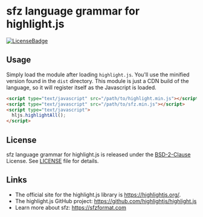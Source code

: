# sfz language grammar for highlight.js

[![LicenseBadge]][BSD-2-Clause]

## Usage

Simply load the module after loading `highlight.js`.
You'll use the minified version found in the `dist` directory.
This module is just a CDN build of the language, so it will register itself
as the Javascript is loaded.

```html
<script type="text/javascript" src="/path/to/highlight.min.js"></script>
<script type="text/javascript" src="/path/to/sfz.min.js"></script>
<script type="text/javascript">
  hljs.highlightAll();
</script>
```

## License

sfz language grammar for highlight.js is released under the [BSD-2-Clause] License.
See [LICENSE] file for details.

## Links

- The official site for the highlight.js library is <https://highlightjs.org/>.
- The highlight.js GitHub project: <https://github.com/highlightjs/highlight.js>
- Learn more about sfz: <https://sfzformat.com>


[LICENSE]:      LICENSE
[LicenseBadge]: https://badgen.net/badge/license/BSD-2-Clause/black
[BSD-2-Clause]: https://spdx.org/licenses/BSD-2-Clause.html
